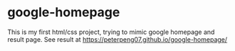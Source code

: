 # google-homepage
This is my first html/css project, trying to mimic google homepage and result page.
See result at https://peterpeng07.github.io/google-homepage/
